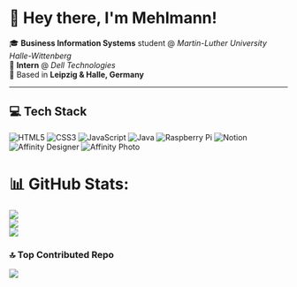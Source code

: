 # 👋 Hey there, I'm Mehlmann!

🎓 **Business Information Systems** student @ *Martin-Luther University Halle-Wittenberg*  
💼 **Intern** @ *Dell Technologies*  
📍 Based in **Leipzig & Halle, Germany**  

---


## 💻 Tech Stack  
![HTML5](https://img.shields.io/badge/html5-%23E34F26.svg?style=for-the-badge&logo=html5&logoColor=white)
![CSS3](https://img.shields.io/badge/css3-%231572B6.svg?style=for-the-badge&logo=css3&logoColor=white)
![JavaScript](https://img.shields.io/badge/javascript-%23323330.svg?style=for-the-badge&logo=javascript&logoColor=%23F7DF1E)
![Java](https://img.shields.io/badge/java-%23ED8B00.svg?style=for-the-badge&logo=openjdk&logoColor=white)
![Raspberry Pi](https://img.shields.io/badge/Raspberry_Pi-C51A4A?style=for-the-badge&logo=Raspberry-Pi)
![Notion](https://img.shields.io/badge/Notion-%23000000.svg?style=for-the-badge&logo=notion&logoColor=white)
![Affinity Designer](https://img.shields.io/badge/Affinity%20Designer-%231B72BE.svg?style=for-the-badge&logo=affinity-designer&logoColor=white)
![Affinity Photo](https://img.shields.io/badge/Affinity%20Photo-%237E4DD2.svg?style=for-the-badge&logo=affinity-photo&logoColor=white)
# 📊 GitHub Stats:
![](https://github-readme-stats.vercel.app/api?username=Der-Mehlmann&theme=dark&hide_border=true&include_all_commits=true&count_private=true)<br/>
![](https://nirzak-streak-stats.vercel.app/?user=Der-Mehlmann&theme=dark&hide_border=true)<br/>
![](https://github-readme-stats.vercel.app/api/top-langs/?username=Der-Mehlmann&theme=dark&hide_border=true&include_all_commits=true&count_private=true&layout=compact)

### 🔝 Top Contributed Repo
![](https://github-contributor-stats.vercel.app/api?username=Der-Mehlmann&limit=5&theme=dark&combine_all_yearly_contributions=true)

<!-- Proudly created with GPRM ( https://gprm.itsvg.in ) -->
